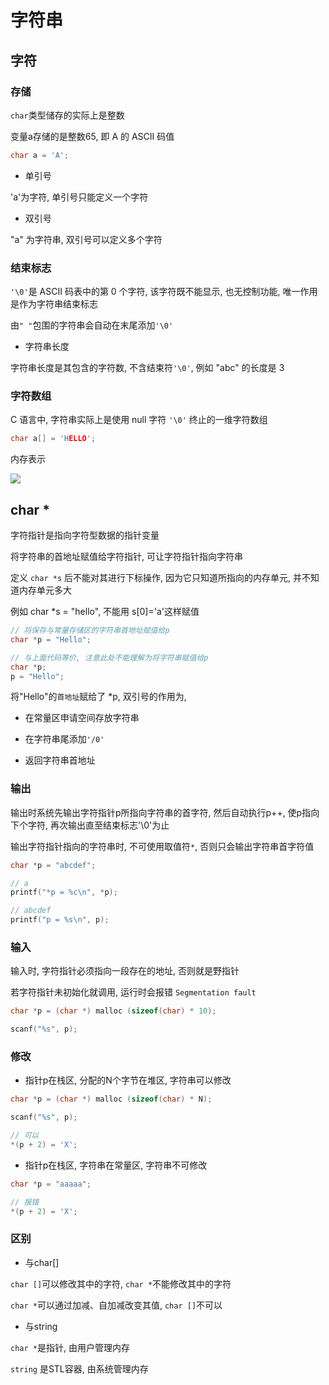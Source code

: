 <!--
 * @Description: 
 * @Version: 1.0
 * @Author: DaLao
 * @Email: dalao@xxx.com
 * @Date: 2021-11-13 23:31:24
 * @LastEditors: dalao_li
 * @LastEditTime: 2023-04-16 23:00:58
-->

# 字符串


## 字符


### 存储

`char`类型储存的实际上是整数

变量a存储的是整数65, 即 A 的 ASCII 码值

```c
char a = 'A';
```

- 单引号

'a'为字符, 单引号只能定义一个字符


- 双引号

"a" 为字符串, 双引号可以定义多个字符


###  结束标志

`'\0'`是 ASCII 码表中的第 0 个字符, 该字符既不能显示, 也无控制功能, 唯一作用是作为字符串结束标志

由`" "`包围的字符串会自动在末尾添加`'\0'`


- 字符串长度

字符串长度是其包含的字符数, 不含结束符`'\0'`, 例如 "abc" 的长度是 3


### 字符数组


C 语言中, 字符串实际上是使用 null 字符 `'\0'` 终止的一维字符数组

```c
char a[] = 'HELLO';
```

内存表示

![](https://cdn.hurra.ltd/img/2022-4-5-2248.svg)



## char \*


字符指针是指向字符型数据的指针变量

将字符串的首地址赋值给字符指针, 可让字符指针指向字符串

定义 `char *s` 后不能对其进行下标操作, 因为它只知道所指向的内存单元, 并不知道内存单元多大

例如 char *s = "hello", 不能用 s[0]='a'这样赋值

```c
// 将保存与常量存储区的字符串首地址赋值给p
char *p = "Hello";

// 与上面代码等价, 注意此处不能理解为将字符串赋值给p
char *p;
p = "Hello";
```

将"Hello"的`首地址`赋给了 *p, 双引号的作用为, 

- 在常量区申请空间存放字符串 

- 在字符串尾添加`'/0'`

- 返回字符串首地址


### 输出


输出时系统先输出字符指针p所指向字符串的首字符, 然后自动执行p++, 使p指向下个字符, 再次输出直至结束标志'\0'为止

输出字符指针指向的字符串时, 不可使用取值符`*`, 否则只会输出字符串首字符值

```c
char *p = "abcdef";

// a
printf("*p = %c\n", *p);

// abcdef
printf("p = %s\n", p);
```


### 输入


输入时, 字符指针必须指向一段存在的地址, 否则就是野指针

若字符指针未初始化就调用, 运行时会报错 `Segmentation fault`

```c
char *p = (char *) malloc (sizeof(char) * 10);

scanf("%s", p);
```


### 修改


- 指针p在栈区, 分配的N个字节在堆区, 字符串可以修改

```c
char *p = (char *) malloc (sizeof(char) * N);

scanf("%s", p);

// 可以
*(p + 2) = 'X';
```


- 指针p在栈区, 字符串在常量区, 字符串不可修改

```c
char *p = "aaaaa";

// 报错
*(p + 2) = 'X';
```


### 区别


- 与char[]

`char []`可以修改其中的字符, `char *`不能修改其中的字符

`char *`可以通过加减、自加减改变其值, `char []`不可以


- 与string

`char *`是指针, 由用户管理内存

`string` 是STL容器, 由系统管理内存